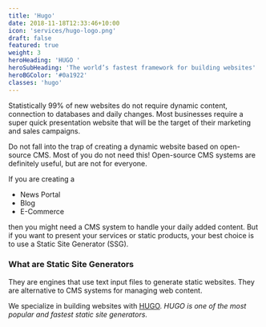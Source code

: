 ```yaml
---
title: 'Hugo'
date: 2018-11-18T12:33:46+10:00
icon: 'services/hugo-logo.png'
draft: false
featured: true
weight: 3
heroHeading: 'HUGO '
heroSubHeading: 'The world’s fastest framework for building websites'
heroBGColor: '#0a1922'
classes: 'hugo'
---
```


Statistically 99% of new websites do not require dynamic content, connection to databases
and daily changes. Most businesses require a super quick presentation website that will be 
the target of their marketing and sales campaigns.

Do not fall into the trap of creating a dynamic website based on open-source CMS. Most of you
do not need this! Open-source CMS systems are definitely useful, but are not for everyone.

If you are creating a
- News Portal
- Blog
- E-Commerce

then you might need a CMS system to handle your daily added content.
But if you want to present your services or static products, your best choice is to use a 
Static Site Generator (SSG).

### What are Static Site Generators

They are engines that use text input files to generate static websites. They are alternative to
CMS systems for managing web content.

We specialize in building websites with [HUGO](https://gohugo.io/). 
_HUGO is one of the most popular and fastest static site generators._
